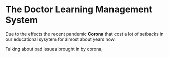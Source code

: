 # The Doctor Learning Management System

Due to the effects the recent pandemic **Corona** that cost a lot of setbacks in our educational sysytem for almost about years now.

Talking about bad issues brought in by corona, 
